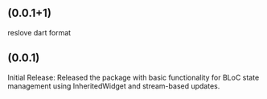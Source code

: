 ## (0.0.1+1)
reslove dart format

## (0.0.1)
Initial Release: Released the package with basic functionality for BLoC state management using InheritedWidget and stream-based updates.
